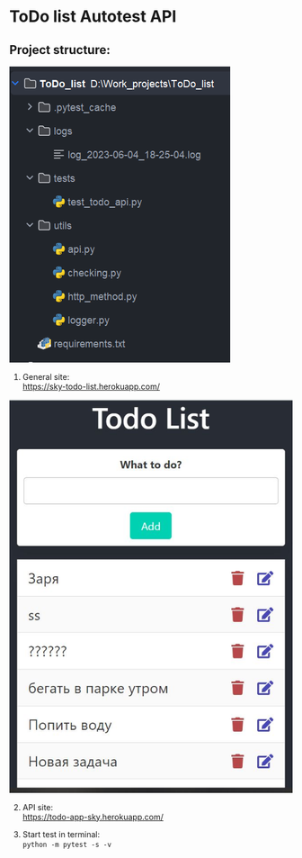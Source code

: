 # ToDo list Autotest  API
## Project structure:

![STRUCTURE](https://github.com/MDN78/ToDo_list_API_autotest/blob/main/assets/structure.JPG)



1. General site:<br/>
https://sky-todo-list.herokuapp.com/

![Main_site](https://github.com/MDN78/ToDo_list_API_autotest/blob/main/assets/ToDo.JPG)

2. API site:<br/>
https://todo-app-sky.herokuapp.com/

3. Start test in terminal:<br/>```python -m pytest -s -v```
